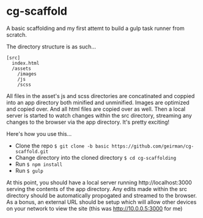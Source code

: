 # cg-scaffold
A basic scaffolding and my first attemt to build a gulp task runner from scratch.

The directory structure is as such...

    [src]
      index.html
      /assets
        /images
        /js
        /scss

All files in the asset's js and scss directories are concatinated and coppied into an app directory both minified and unminified. Images are optimized and copied over. And all html files are copied over as well. Then a local server is started to watch changes within the src directory, streaming any changes to the browser via the app directory. It's pretty exciting!

Here's how you use this...
- Clone the repo `$ git clone -b basic https://github.com/geirman/cg-scaffold.git`
- Change directory into the cloned directory `$ cd cg-scaffolding`
- Run `$ npm install`
- Run `$ gulp`

At this point, you should have a local server running http://localhost:3000 serving the contents of the app directory. Any edits made within the src directory should be automatically propogated and streamed to the browser. As a bonus, an external URL should be setup which will allow other devices on your network to view the site (this was http://10.0.0.5:3000 for me)

